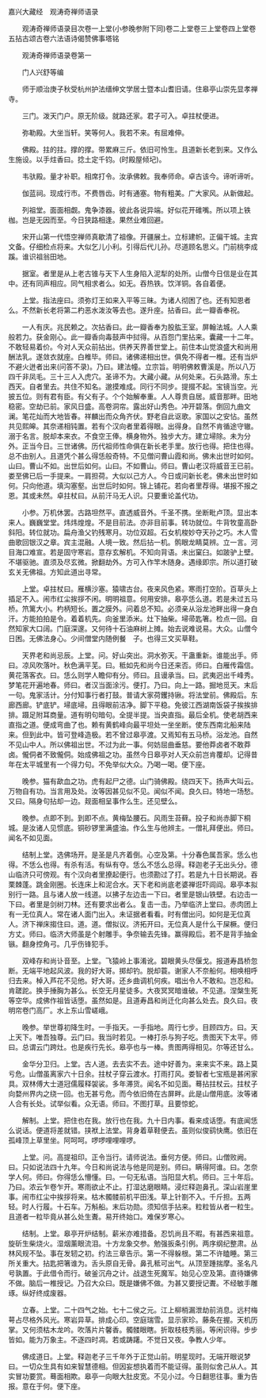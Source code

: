 <!-- { "loadSidebar": true } -->
嘉兴大藏经　观涛奇禅师语录


　　观涛奇禅师语录目次卷一上堂(小参晚参附下同)卷二上堂卷三上堂卷四上堂卷五拈古颂古卷六法语诗偈赞佛事塔铭

　　观涛奇禅师语录卷第一

　　门人兴舒等编

　　师于顺治庚子秋受杭州护法缙绅文学居士暨本山耆旧请。住皋亭山崇先显孝禅寺。

　　三门。泼天门户。原无阶级。就路还家。君子可入。卓拄杖便进。

　　弥勒殿。大坐当轩。笑等何人。我若不来。有屈难伸。

　　佛殿。拄的拄。撑的撑。带累麻三斤。依旧可怜生。且道新长老到来。又作么生施设。以手炷香曰。捻土定千钧。(时殿屋倾圮)。

　　韦驮殿。量才补职。相席打令。汝承佛敕。我奉师命。卓古该今。谛听谛听。

　　伽蓝祠。现成行市。不费唇齿。时有通塞。物有粗美。广大家风。从新做起。

　　列祖堂。面面相觑。鬼争漆器。彼此各说异端。好似花开碓嘴。所以项上铁枷。岂是无因而至。今日狭路相逢。果然业难回避。

　　宋开山第一代悟空禅师真歇清了祖像。开疆展土。立标建帜。正偏干城。主宾文备。仔细检点将来。大似乞儿小利。引得后代儿孙。尽道顾名思义。门前桃李成蹊。谁识祖翁田地。

　　据室。者里是从上老古锥与天下人生身陷入泥犁的处所。山僧今日信是业在其中。还有同声相应。同气相求者么。如无。吞热铁。饮洋铜。各自着便。

　　上堂。指法座曰。须弥灯王如来入平等三昧。为诸人彻困了也。还有知恩者么。不然新长老将第二杓恶水泼汝等去也。遂升座。拈香曰。此一瓣香奉祝。

　　一人有庆。兆民赖之。次拈香曰。此一瓣香奉为股肱王室。屏翰法城。人人乘般若力。获金刚心。此一瓣香向毒鼓声中挝得。从百怨门里拈来。囊藏一十二年。不敢轻易着价。今对人天众前拈出。供养天界善世堂上。前住本山觉浪盛大和尚用酬法乳。遂敛衣就座。白椎毕。师曰。诸佛递相出世。俱免不得者一椎。还有当炉不避火迸者出来(问答不录)。乃曰。建法幢。立宗旨。明明佛敕曹溪是。所以八万四千非凤毛。三十三人入虎穴。圣谛不为。大藏小藏。从何处来。石头路滑。东土西天。自者里去。共住不知名。邈摸难成。同行不同步。提掇不起。宝镜当空。光披五位。则有君有臣。有父有子。个个始解奉重。人人尊贵自居。威音那畔。田地稳密。空劫已前。家风日盛。高卷洞帘。露出好山秀色。冲开碧落。倒回九曲文澜。笔花灿而大地皆春。祥麟出而众角齐伏。野老自此讴歌。家国以之安怗。虽然共见熙皞。其奈递相钝置。若有个汉向者里着得眼。出得身。自然不肯循途守辙。溺于名言。脱却本来衣。不食空王俸。横身物外。独步大方。建立埽除。未为分外。正当今日。三世诸佛。历代祖师性命俱在新长老手里。放行也得。把住也得。总不由别人。且道凭个甚么得恁般奇特。不见僧问曹山霞和尚。佛未出世时如何。山曰。曹山不如。出世后如何。山曰。不如曹山。师曰。曹山老汉将威音王已前。娄至佛已后一手提来。一肩担荷。大似以己方人。今日或问新长老。佛未出世时如何。只向他道。填沟塞壑。出世后时如何。锦上铺花。若向者里荐得。堪报不报之恩。其或未然。卓拄杖曰。从前汗马无人识。只要重论盖代功。

　　小参。万机休罢。古路坦然平。直透威音外。千圣不携。坐断毗卢顶。显出本来人。巍巍堂堂。炜炜煌煌。不是目前法。亦非目前事。转功就位。牛背牧童高卧斜阳。转位就功。扁舟渔父钓残寒月。功位双超。石女机梭妙夺天孙之巧。木人雪曲歌回银汉之章。宾主混融。人境一致。然后拈一机。鹘眼龙睛莫辨。立一言。河目海口难宣。若是固守寒岩。意存玄解机。不知向背语。未出窠臼。如跛驴上壁。不堪驱驰。直须及尽玄微。掀翻劫外。方可入作竿木随身。遇缘即宗。所以道打破玄关无佛祖。方知此道出寻常。

　　上堂。卓拄杖曰。雁横沙塞。猿啸古台。夜来风色紧。寒雨打空阶。百草头上插足不入。闹市红尘挨拶不闲。明明祖意。何用安排。皋亭恁么道。若是未过五马桥。笊篱大小。杓柄短长。置之膜外。问着总不知。必须亲从浴龙池畔出得一身白汗。方能拍拍是令。着着机先。向釜里添米。灶下抽柴。埽帚匙箸。检点一回。自然知家大口阔。门庭深邃。又何待十石油麻树上摊。始去说难说易。大众。山僧今日困。无佛法身心。少间僧堂内随例餐　子。也得三文买草鞋。

　　天界老和尚忌辰。上堂。问。好山突出。洞水弥天。干蛊重新。谁能出手。师曰。凉风吹落叶。秋色满平芜。曰。秪如先和尚今日还来否。师曰。白雁传霜信。黄花落客衣。曰。恁么则学人瞻仰有分。师曰。且谩承当。曰。武夷迥出千峰秀。梦笔花开遍地春。师曰。者汉当面涂污。便打。乃曰。向上一路。掘地觅天。末后一句。鬼家活计。分付知事行者打鼓。普请大家荷钁持锹。将法堂前。佛殿后。东廊西廊。铲底铲。埽底埽。且得眼前洁净。脚下平稳。免彼江西湖南饭袋子挨挨排排。蹑足附耳商量。道有明句暗句。全提半提。当央直指。最后全机。使老胡西来直指之道。便成弯曲了也。赖有黄鹤峰向最平坦处一坐坐断。使东西南北船来陆来。但到此中。皆可登峰造极。若不曾过皋亭渡。又焉知有五马桥。浴龙池。自然不见山中人。所以佛祖出世。不过为此一事。何妨屈曲垂慈。要他莽卤者不敢莽卤。儱侗者不致儱侗。始成佛祖之功。虽然今日皋亭对人天众前岂肯覆却。记得昔年在太平城里有一个得力句。不免举似大众。乃喝一喝。便下座。

　　晚参。猫有歃血之功。虎有起尸之德。山门骑佛殿。绕四天下。扬声大叫云。万物自有功。当言用及处。汝等因甚见似不见。闻似不闻。良久曰。特地一场愁。又曰。隔身句拈却一边。觌面相呈事作么生。还见壁么。

　　晚参。点即不到。到即不点。黄梅坠腰石。风雨生苔藓。投子和尚赤脚下桐城。是汝诸人见惯底。铜砂锣里满盛油。作么生与他辨主。一僧礼拜便出。师曰。闻名不如见面。

　　结制上堂。选佛场开。是圣是凡齐着倒。心空及第。十分春色属吾家。恁么也得。不恁么也得。有杀有活。有纵有夺。恁么不恁么总得。释迦老子无出头分。德山临济只可傍观。有个汉向者里撩起便行。也须勘过了打。若是九十日长期说。吞栗棘蓬。跳金刚圈。长连床上和泥合水。天下老和尚底老婆禅诳吓闾阎。皋亭本拟别行一路。且与诸人放一线道。以拂子左边击一下曰。者里是银山铁壁。右边击一下曰。者里是剑树刀林。还有要求出者么。复击一击。乃举临济上堂曰。赤肉团上有一无位真人。常在诸人面门出入。未证据者看看。时有僧出问。如何是无位真人。济下禅床搊住曰。道。道。僧拟议。济拓开曰。无位真人是什么干屎橛。便归方丈。师曰。临济大师虽是个射雕手。争奈输去先锋。赢得殿后。若不是背手抽金镞。翻身控角弓。几乎伤锋犯手。

　　双峰存和尚讣音至。上堂。飞猿岭上事淆讹。碧眼黄头尽偃戈。报道寿昌桥忽断。无端平地起风波。我的好大哥。掷却钓。脱却蓑。谢家人不奈船何。相唤相呼归去来。棹入芦花不见他。好大哥。还乡曲调机何疾。唱出令人不敢和。岂忍和。肯蹉跎。换手捶胸为甚么。长空无月星徒多。大夜冥冥暗谁破。不见道。涅槃生死等空华。成佛作祖皆话堕。虽然如是。且道寿昌和尚迁化向甚么处去。良久曰。夜明帘卷门高厂。水上东山雪嵯峨。

　　晚参。举世尊初降生时。一手指天。一手指地。周行七步。目顾四方。曰。天上天下。唯吾独尊。云门曰。我当时若见。一棒打杀与狗子吃。贵图天下太平。师曰。总谓云门跨灶。也是疾行先长。皋亭也与一棒。贵图两得相见。尔等还甘么。

　　金华分卫归。上堂。古人道。去去实不去。途中好善为。来来实不来。路上莫亏危。山僧虽离家六十日余。拄杖子穿云渡水。打雨打风。娄智者七宝瓶是甚闲家具。双林傅大士道冠儒履释袈裟。多年滞货。闻名不如见面。蓦拈拄杖云。拄杖子向婺州界内之绕一回。也无甚亏危。而今依旧倚在古屏畔。此是山僧用底。汝等诸人合有长处。试举似看。众无语。师曰。不图打草。且要惊蛇。

　　解制。上堂。把住也在我。放行也在我。九十日内事。看来成话堕。有底闻恁么说话。便道将差就错。挟袱上法堂。背身着草鞋便去。虽则似俊鹞快鹰。依旧在孤峰顶上草里坐。阿呵呵。啰啰哩哩哩啰。

　　上堂。问。高提祖印。正令当行。请师说法。垂何方便。师曰。山僧败阙。曰。只如说法四十九年。今日和尚说法与他是同是别。师曰。瞒得阿谁。曰。怎奈学人何。师曰。你得恁么懵懂。曰。一句无私语。当阳显大机。师曰。三十年后。乃曰。浓云乍卷乍开。寒雨欲止不止。打湿达磨眼睛。浸烂释迦鼻孔。深山岩崖里事。闹市红尘中挨拶将来。枯木髑髅前机平田浅。草上针劄不入。千斤担。五两轻。时人行履。十石车。万斛船。末后功勋。须知信手拈来。粒粒皆从者一粒生。且道者一粒毕竟从甚么处生聻。易开终始口。难保岁寒心。

　　结制。上堂。皋亭开炉结制。薪米亦难措备。忍饥尚且不暇。有甚西来祖意。旋斫生柴烧火。湿烟薰眼流泪。十方龙象交参。勉强扳条引例。两序纲纪整肃。丛林风规不坠。事在发轫之初。约法三章告示。第一不得躲根。第二不许瞌睡。第三所关重大。拈匙把箸谁为。舌头原自无骨。鼻孔秪可出气。从顶至踵揣摩。圣名凡号孰置。于此借令而行。破釜沉舟之计。战退生死魔军。始见心空及第。直待嫌佛不做。脑后一椎授记。乃召大众曰。既是嫌佛不做。为甚又要授记聻。不经敏手雕琢。纵好终成废器。

　　立春。上堂。二十四气之始。七十二侯之元。江上柳梢漏泄劫前消息。远村梅萼占尽格外风光。寒岩异草。排成心印。空庭瑞雪。显示家珍。藤条在握。天机历掌。又何须枯木龙吟。吹落片片馨香。髑髅眼瞎。折取枝枝秀丽。等闲识得。步步皆如。能为万象主。不逐四时凋。若或踌躇。不觉日又夜。争教人少年。

　　佛成道日。上堂。释迦老子三千年外于正觉山前。明星现时。无端开眼说梦曰。一切众生具有如来智慧德相。但因妄想执着而不能证得。虽则似舍己从人。其实冒功要赏。蓦面相欺。皋亭一向眼大肚皮宽。不见小过。今日翻思往事。重为告报。意在于何。便下座。


